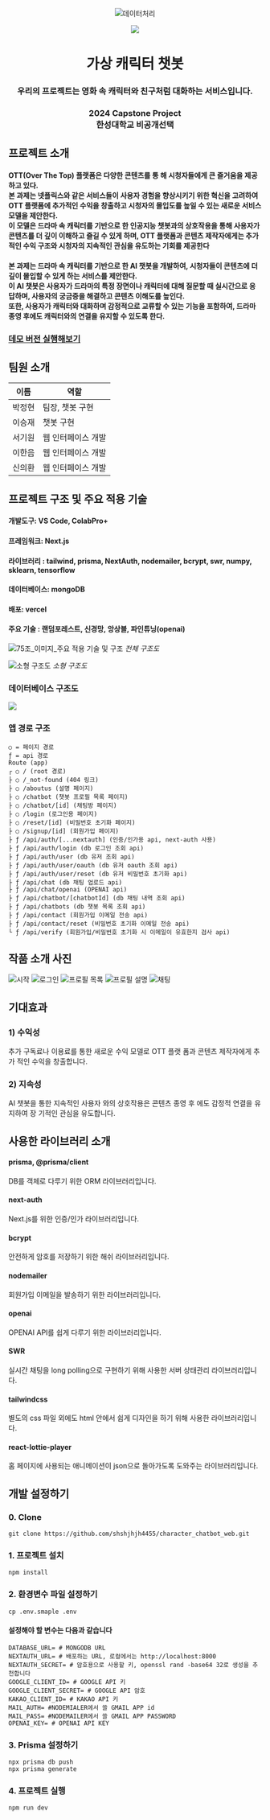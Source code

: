 <div align="center">

  ![데이터처리](https://github.com/shshjhjh4455/character_chatbot_model)

  ![](https://github.com/shshjhjh4455/character_chatbot_web/assets/115919002/261e7bfe-71bf-4ae1-93af-8cf112556825)

  # 가상 캐릭터 챗봇
  
  ### 우리의 프로젝트는 영화 속 캐릭터와 친구처럼 대화하는 서비스입니다.
  ### 2024 Capstone Project <br/> 한성대학교 비공개선택
  
</div>

  ## 프로젝트 소개
  
  #### OTT(Over The Top) 플랫폼은 다양한 콘텐츠를 통 해 시청자들에게 큰 즐거움을 제공하고 있다. <br/> 본 과제는 넷플릭스와 같은 서비스들이 사용자 경험을 향상시키기 위한 혁신을 고려하여 OTT 플랫폼에 추가적인 수익을 창출하고 시청자의 몰입도를 높일 수 있는 새로운 서비스 모델을 제안한다. <br/> 이 모델은 드라마 속 캐릭터를 기반으로 한 인공지능 챗봇과의 상호작용을 통해 사용자가 콘텐츠를 더 깊이 이해하고 즐길 수 있게 하며, OTT 플랫폼과 콘텐츠 제작자에게는 추가적인 수익 구조와 시청자의 지속적인 관심을 유도하는 기회를 제공한다

  #### 본 과제는 드라마 속 캐릭터를 기반으로 한 AI 챗봇을 개발하여, 시청자들이 콘텐츠에 더 깊이 몰입할 수 있게 하는 서비스를 제안한다. <br/> 이 AI 챗봇은 사용자가 드라마의 특정 장면이나 캐릭터에 대해 질문할 때 실시간으로 응답하며, 사용자의 궁금증을 해결하고 콘텐츠 이해도를 높인다. <br/> 또한, 사용자가 캐릭터와 대화하며 감정적으로 교류할 수 있는 기능을 포함하여, 드라마 종영 후에도 캐릭터와의 연결을 유지할 수 있도록 한다. 

  ### [데모 버전 실행해보기](https://character-chatbot-web.vercel.app/)

  ## 팀원 소개

  | 이름       | 역할         |
  |------------|--------------|
  |    박정현   | 팀장, 챗봇 구현       |
  |    이승재   | 챗봇 구현     |
  |    서기원  | 웹 인터페이스 개발 |
  |    이한음  | 웹 인터페이스 개발 |
  |    신의환 | 웹 인터페이스 개발 |

  ## 프로젝트 구조 및 주요 적용 기술

  #### 개발도구: VS Code, ColabPro+
  #### 프레임워크: Next.js
  #### 라이브러리 : tailwind, prisma, NextAuth, nodemailer, bcrypt, swr, numpy, sklearn, tensorflow
  #### 데이터베이스: mongoDB
  #### 배포: vercel
  #### 주요 기술 : 랜덤포레스트, 신경망, 앙상블, 파인튜닝(openai)  
  
  ![75조_이미지_주요 적용 기술 및 구조](https://github.com/shshjhjh4455/character_chatbot_web/assets/115919002/a23299d1-83de-453a-ac76-3cf0b77261ce "전체 구조도")
  *전체 구조도*

  ![소형 구조도](https://github.com/shshjhjh4455/character_chatbot_web/assets/115919002/e09e4f9e-18e1-421d-8c31-58530afe86b1)
  *소형 구조도*

  ### 데이터베이스 구조도

  ![](https://github.com/shshjhjh4455/character_chatbot_web/assets/115919002/2c0e9a16-f2ec-473f-a0df-a2b69a76af18)


  ### 앱 경로 구조
  ```
  ○ = 페이지 경로
  ƒ = api 경로
  Route (app)
  ┌ ○ / (root 경로)
  ├ ○ /_not-found (404 링크)
  ├ ○ /aboutus (설명 페이지)
  ├ ○ /chatbot (챗봇 프로필 목록 페이지)
  ├ ○ /chatbot/[id] (채팅방 페이지)
  ├ ○ /login (로그인용 페이지)
  ├ ○ /reset/[id] (비밀번호 초기화 페이지)
  ├ ○ /signup/[id] (회원가입 페이지)
  ├ ƒ /api/auth/[...nextauth] (인증/인가용 api, next-auth 사용)
  ├ ƒ /api/auth/login (db 로그인 조회 api)
  ├ ƒ /api/auth/user (db 유저 조회 api)
  ├ ƒ /api/auth/user/oauth (db 유저 oauth 조회 api)
  ├ ƒ /api/auth/user/reset (db 유저 비밀번호 초기화 api)
  ├ ƒ /api/chat (db 채팅 업로드 api)
  ├ ƒ /api/chat/openai (OPENAI api)
  ├ ƒ /api/chatbot/[chatbotId] (db 채팅 내역 조회 api)
  ├ ƒ /api/chatbots (db 챗봇 목록 조회 api)
  ├ ƒ /api/contact (회원가입 이메일 전송 api)
  ├ ƒ /api/contact/reset (비밀번호 초기화 이메일 전송 api)
  └ ƒ /api/verify (회원가입/비밀번호 초기화 시 이메일이 유효한지 검사 api)
  ```


  ## 작품 소개 사진
  ![시작](https://github.com/shshjhjh4455/character_chatbot_web/assets/115919002/8baa5407-bcb6-46de-8adb-9ab46b9ff730)
  ![로그인](https://github.com/shshjhjh4455/character_chatbot_web/assets/115919002/ede4c764-aed3-4616-b347-8eba5008f9b1)
  ![프로필 목록](https://github.com/shshjhjh4455/character_chatbot_web/assets/115919002/97b0eb3a-12f0-4b6e-a4f7-84a5f356a0be)
  ![프로필 설명](https://github.com/shshjhjh4455/character_chatbot_web/assets/115919002/4c7fbbb1-f2d5-4dc5-ad7e-832d3452640f)
  ![채팅](https://github.com/shshjhjh4455/character_chatbot_web/assets/115919002/b6df9360-622f-41e6-8fdb-8bcde23b9c31)


  ## 기대효과
  ### 1) 수익성
  추가 구독료나 이용료를 통한 새로운 수익 모델로 OTT 플랫 폼과 콘텐츠 제작자에게 추가 적인 수익을 창출합니다.
  ### 2) 지속성
  AI 챗봇을 통한 지속적인 사용자 와의 상호작용은 콘텐츠 종영 후 에도 감정적 연결을 유지하여 장 기적인 관심을 유도합니다.

  ## 사용한 라이브러리 소개
  
  #### prisma, @prisma/client
  DB를 객체로 다루기 위한 ORM 라이브러리입니다.
  
  #### next-auth
  Next.js를 위한 인증/인가 라이브러리입니다.
  
  #### bcrypt
  안전하게 암호를 저장하기 위한 해쉬 라이브러리입니다.

  #### nodemailer
  회원가입 이메일을 발송하기 위한 라이브러리입니다.

  #### openai
  OPENAI API를 쉽게 다루기 위한 라이브러리입니다.

  #### SWR
  실시간 채팅을 long polling으로 구현하기 위해 사용한 서버 상태관리 라이브러리입니다.

  #### tailwindcss
  별도의 css 파일 외에도 html 안에서 쉽게 디자인을 하기 위해 사용한 라이브러리입니다.

  #### react-lottie-player
  홈 페이지에 사용되는 애니메이션이 json으로 돌아가도록 도와주는 라이브러리입니다.

  
  ## 개발 설정하기
  
  ### 0. Clone
  ```console
  git clone https://github.com/shshjhjh4455/character_chatbot_web.git
  ```
  
  ### 1. 프로젝트 설치
  ```console
  npm install
  ```
  
  ### 2. 환경변수 파일 설정하기
  ```console
  cp .env.smaple .env
  ```

  #### 설정해야 할 변수는 다음과 같습니다
  
  ```env
  DATABASE_URL= # MONGODB URL
  NEXTAUTH_URL= # 배포하는 URL, 로컬에서는 http://localhost:8000
  NEXTAUTH_SECRET= # 암호용으로 사용할 키, openssl rand -base64 32로 생성을 추천합니다
  GOOGLE_CLIENT_ID= # GOOGLE API 키
  GOOGLE_CLIENT_SECRET= # GOOGLE API 암호
  KAKAO_CLIENT_ID= # KAKAO API 키
  MAIL_AUTH= #NODEMIALER에서 쓸 GMAIL APP id
  MAIL_PASS= #NODEMAILER에서 쓸 GMAIL APP PASSWORD
  OPENAI_KEY= # OPENAI API KEY
  ```
  
  ### 3. Prisma 설정하기
  ```console
  npx prisma db push
  npx prisma generate
  ```
  
  ### 4. 프로젝트 실행
  ```console
  npm run dev
  ```
